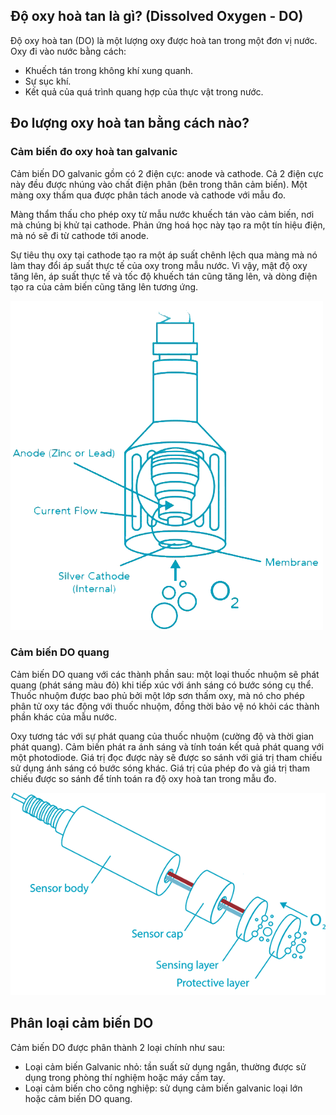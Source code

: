 ## Độ oxy hoà tan là gì? (Dissolved Oxygen - DO)

Độ oxy hoà tan (DO) là một lượng oxy được hoà tan trong một đơn vị nước. Oxy đi vào nước bằng cách:

* Khuếch tán trong không khí xung quanh.
* Sự sục khí.
* Kết quả của quá trình quang hợp của thực vật trong nước.

## Đo lượng oxy hoà tan bằng cách nào?

### Cảm biến đo oxy hoà tan galvanic

Cảm biến DO galvanic gồm có 2 điện cực: anode và cathode. Cả 2 điện cực này đều được nhúng vào chất điện phân (bên trong thân cảm biến). Một màng oxy thấm qua được phân tách anode và cathode với mẫu đo.

Màng thẩm thấu cho phép oxy từ mẫu nước khuếch tán vào cảm biến, nơi mà chúng bị khử tại cathode. Phản ứng hoá học này tạo ra một tín hiệu điện, mà nó sẽ đi từ cathode tới anode. 

Sự tiêu thụ oxy tại cathode tạo ra một áp suất chênh lệch qua màng mà nó làm thay đổi áp suất thực tế của oxy trong mẫu nước. Vì vậy, mật độ oxy tăng lên, áp suất thực tế và tốc độ khuếch tán cũng tăng lên, và dòng điện tạo ra của cảm biến cũng tăng lên tương ứng.

![](image/galvanic-DO.png)

### Cảm biến DO quang

Cảm biến DO quang với các thành phần sau: một loại thuốc nhuộm sẽ phát quang (phát sáng màu đỏ) khi tiếp xúc với ánh sáng có bước sóng cụ thể. Thuốc nhuộm được bao phủ bởi một lớp sơn thấm oxy, mà nó cho phép phân tử oxy tác động với thuốc nhuộm, đồng thời bảo vệ nó khỏi các thành phần khác của mẫu nước. 

Oxy tương tác với sự phát quang của thuốc nhuộm (cường độ và thời gian phát quang). Cảm biến phát ra ánh sáng và tính toán kết quả phát quang với một photodiode. Giá trị đọc được này sẽ được so sánh với giá trị tham chiếu sử dụng ánh sáng có bước sóng khác. Giá trị của phép đo và giá trị tham chiếu được so sánh để tính toán ra độ oxy hoà tan trong mẫu đo.

![](image/optical-dissolved-oxygen.png)

## Phân loại cảm biến DO

Cảm biến DO được phân thành 2 loại chính như sau:

* Loại cảm biến Galvanic nhỏ: tần suất sử dụng ngắn, thường được sử dụng trong phòng thí nghiệm hoặc máy cầm tay.
* Loại cảm biến cho công nghiệp: sử dụng cảm biến galvanic loại lớn hoặc cảm biến DO quang.




























